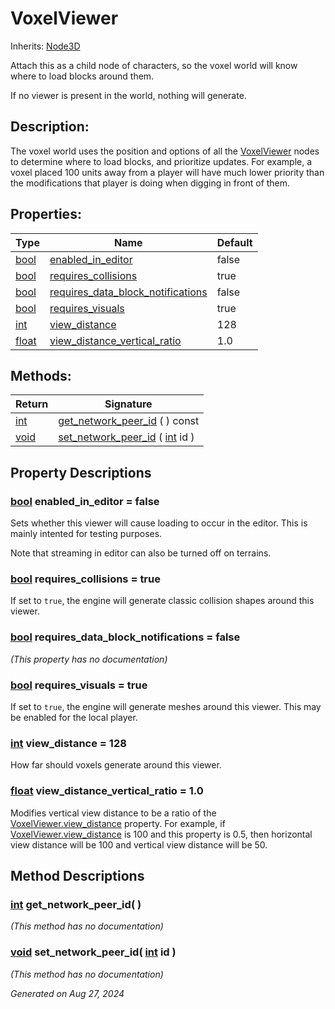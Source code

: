 # VoxelViewer

Inherits: [Node3D](https://docs.godotengine.org/en/stable/classes/class_node3d.html)

Attach this as a child node of characters, so the voxel world will know where to load blocks around them.

If no viewer is present in the world, nothing will generate.

## Description: 

The voxel world uses the position and options of all the [VoxelViewer](VoxelViewer.md) nodes to determine where to load blocks, and prioritize updates. For example, a voxel placed 100 units away from a player will have much lower priority than the modifications that player is doing when digging in front of them.

## Properties: 


Type                                                                      | Name                                                                       | Default 
------------------------------------------------------------------------- | -------------------------------------------------------------------------- | --------
[bool](https://docs.godotengine.org/en/stable/classes/class_bool.html)    | [enabled_in_editor](#i_enabled_in_editor)                                  | false   
[bool](https://docs.godotengine.org/en/stable/classes/class_bool.html)    | [requires_collisions](#i_requires_collisions)                              | true    
[bool](https://docs.godotengine.org/en/stable/classes/class_bool.html)    | [requires_data_block_notifications](#i_requires_data_block_notifications)  | false   
[bool](https://docs.godotengine.org/en/stable/classes/class_bool.html)    | [requires_visuals](#i_requires_visuals)                                    | true    
[int](https://docs.godotengine.org/en/stable/classes/class_int.html)      | [view_distance](#i_view_distance)                                          | 128     
[float](https://docs.godotengine.org/en/stable/classes/class_float.html)  | [view_distance_vertical_ratio](#i_view_distance_vertical_ratio)            | 1.0     
<p></p>

## Methods: 


Return                                                                | Signature                                                                                                                  
--------------------------------------------------------------------- | ---------------------------------------------------------------------------------------------------------------------------
[int](https://docs.godotengine.org/en/stable/classes/class_int.html)  | [get_network_peer_id](#i_get_network_peer_id) ( ) const                                                                    
[void](#)                                                             | [set_network_peer_id](#i_set_network_peer_id) ( [int](https://docs.godotengine.org/en/stable/classes/class_int.html) id )  
<p></p>

## Property Descriptions

### [bool](https://docs.godotengine.org/en/stable/classes/class_bool.html)<span id="i_enabled_in_editor"></span> **enabled_in_editor** = false

Sets whether this viewer will cause loading to occur in the editor. This is mainly intented for testing purposes.

Note that streaming in editor can also be turned off on terrains.

### [bool](https://docs.godotengine.org/en/stable/classes/class_bool.html)<span id="i_requires_collisions"></span> **requires_collisions** = true

If set to `true`, the engine will generate classic collision shapes around this viewer.

### [bool](https://docs.godotengine.org/en/stable/classes/class_bool.html)<span id="i_requires_data_block_notifications"></span> **requires_data_block_notifications** = false

*(This property has no documentation)*

### [bool](https://docs.godotengine.org/en/stable/classes/class_bool.html)<span id="i_requires_visuals"></span> **requires_visuals** = true

If set to `true`, the engine will generate meshes around this viewer. This may be enabled for the local player.

### [int](https://docs.godotengine.org/en/stable/classes/class_int.html)<span id="i_view_distance"></span> **view_distance** = 128

How far should voxels generate around this viewer.

### [float](https://docs.godotengine.org/en/stable/classes/class_float.html)<span id="i_view_distance_vertical_ratio"></span> **view_distance_vertical_ratio** = 1.0

Modifies vertical view distance to be a ratio of the [VoxelViewer.view_distance](VoxelViewer.md#i_view_distance) property. For example, if [VoxelViewer.view_distance](VoxelViewer.md#i_view_distance) is 100 and this property is 0.5, then horizontal view distance will be 100 and vertical view distance will be 50.

## Method Descriptions

### [int](https://docs.godotengine.org/en/stable/classes/class_int.html)<span id="i_get_network_peer_id"></span> **get_network_peer_id**( ) 

*(This method has no documentation)*

### [void](#)<span id="i_set_network_peer_id"></span> **set_network_peer_id**( [int](https://docs.godotengine.org/en/stable/classes/class_int.html) id ) 

*(This method has no documentation)*

_Generated on Aug 27, 2024_
